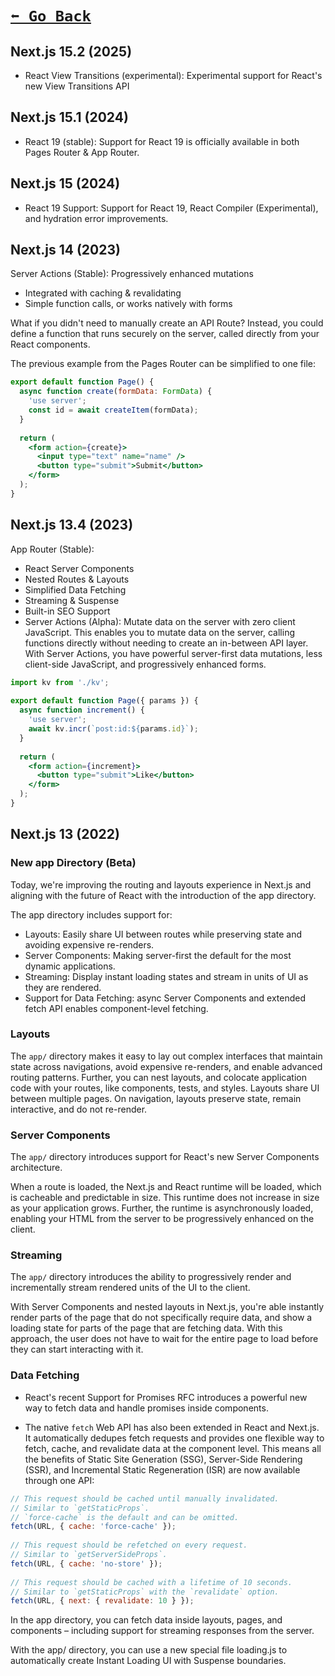 # [```⬅️ Go Back```](./nextjs.md)

## Next.js 15.2 (2025) 

- React View Transitions (experimental): Experimental support for React's new View Transitions API

## Next.js 15.1 (2024)

- React 19 (stable): Support for React 19 is officially available in both Pages Router & App Router.

## Next.js 15 (2024)

- React 19 Support: Support for React 19, React Compiler (Experimental), and hydration error improvements.

## Next.js 14 (2023)

Server Actions (Stable): Progressively enhanced mutations
- Integrated with caching & revalidating
- Simple function calls, or works natively with forms

What if you didn't need to manually create an API Route? Instead, you could define a function that runs securely on the server, called directly from your React components.

The previous example from the Pages Router can be simplified to one file:

```jsx
export default function Page() {
  async function create(formData: FormData) {
    'use server';
    const id = await createItem(formData);
  }
 
  return (
    <form action={create}>
      <input type="text" name="name" />
      <button type="submit">Submit</button>
    </form>
  );
}
```

## Next.js 13.4 (2023)

App Router (Stable):
- React Server Components
- Nested Routes & Layouts
- Simplified Data Fetching
- Streaming & Suspense
- Built-in SEO Support
- Server Actions (Alpha): Mutate data on the server with zero client JavaScript. This enables you to mutate data on the server, calling functions directly without needing to create an in-between API layer.
With Server Actions, you have powerful server-first data mutations, less client-side JavaScript, and progressively enhanced forms.

```jsx
import kv from './kv';
 
export default function Page({ params }) {
  async function increment() {
    'use server';
    await kv.incr(`post:id:${params.id}`);
  }
 
  return (
    <form action={increment}>
      <button type="submit">Like</button>
    </form>
  );
}
```

## Next.js 13 (2022)

### New app Directory (Beta)

Today, we're improving the routing and layouts experience in Next.js and aligning with the future of React with the introduction of the app directory.

The app directory includes support for:

- Layouts: Easily share UI between routes while preserving state and avoiding expensive re-renders.
- Server Components: Making server-first the default for the most dynamic applications.
- Streaming: Display instant loading states and stream in units of UI as they are rendered.
- Support for Data Fetching: async Server Components and extended fetch API enables component-level fetching.

### Layouts

The ```app/``` directory makes it easy to lay out complex interfaces that maintain state across navigations, avoid expensive re-renders, and enable advanced routing patterns. Further, you can nest layouts, and colocate application code with your routes, like components, tests, and styles.
Layouts share UI between multiple pages. On navigation, layouts preserve state, remain interactive, and do not re-render.

### Server Components

The ```app/``` directory introduces support for React's new Server Components architecture.

When a route is loaded, the Next.js and React runtime will be loaded, which is cacheable and predictable in size. This runtime does not increase in size as your application grows. Further, the runtime is asynchronously loaded, enabling your HTML from the server to be progressively enhanced on the client.

### Streaming

The ```app/``` directory introduces the ability to progressively render and incrementally stream rendered units of the UI to the client.

With Server Components and nested layouts in Next.js, you're able instantly render parts of the page that do not specifically require data, and show a loading state for parts of the page that are fetching data. With this approach, the user does not have to wait for the entire page to load before they can start interacting with it.

### Data Fetching

- React's recent Support for Promises RFC introduces a powerful new way to fetch data and handle promises inside components.

- The native ```fetch``` Web API has also been extended in React and Next.js. It automatically dedupes fetch requests and provides one flexible way to fetch, cache, and revalidate data at the component level. This means all the benefits of Static Site Generation (SSG), Server-Side Rendering (SSR), and Incremental Static Regeneration (ISR) are now available through one API:

```js
// This request should be cached until manually invalidated.
// Similar to `getStaticProps`.
// `force-cache` is the default and can be omitted.
fetch(URL, { cache: 'force-cache' });
 
// This request should be refetched on every request.
// Similar to `getServerSideProps`.
fetch(URL, { cache: 'no-store' });
 
// This request should be cached with a lifetime of 10 seconds.
// Similar to `getStaticProps` with the `revalidate` option.
fetch(URL, { next: { revalidate: 10 } });
```

In the app directory, you can fetch data inside layouts, pages, and components – including support for streaming responses from the server.

With the app/ directory, you can use a new special file loading.js to automatically create Instant Loading UI with Suspense boundaries.